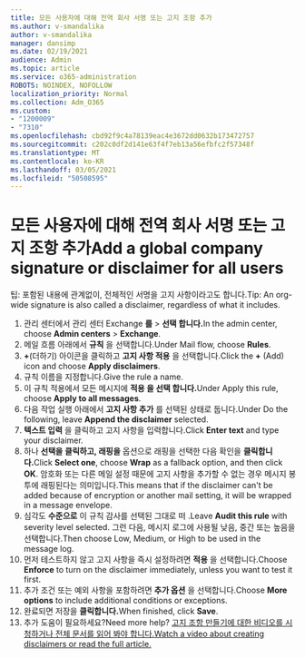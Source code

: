 ```yaml
---
title: 모든 사용자에 대해 전역 회사 서명 또는 고지 조항 추가
ms.author: v-smandalika
author: v-smandalika
manager: dansimp
ms.date: 02/19/2021
audience: Admin
ms.topic: article
ms.service: o365-administration
ROBOTS: NOINDEX, NOFOLLOW
localization_priority: Normal
ms.collection: Adm_O365
ms.custom:
- "1200009"
- "7310"
ms.openlocfilehash: cbd92f9c4a78139eac4e3672dd0632b173472757
ms.sourcegitcommit: c202c0df2d141e63f4f7eb13a56efbfc2f57348f
ms.translationtype: MT
ms.contentlocale: ko-KR
ms.lasthandoff: 03/05/2021
ms.locfileid: "50508595"
---
```

# <a name="add-a-global-company-signature-or-disclaimer-for-all-users"></a><span data-ttu-id="da4d2-102">모든 사용자에 대해 전역 회사 서명 또는 고지 조항 추가</span><span class="sxs-lookup"><span data-stu-id="da4d2-102">Add a global company signature or disclaimer for all users</span></span>

<span data-ttu-id="da4d2-103">팁: 포함된 내용에 관계없이, 전체적인 서명을 고지 사항이라고도 합니다.</span><span class="sxs-lookup"><span data-stu-id="da4d2-103">Tip: An org-wide signature is also called a disclaimer, regardless of what it includes.</span></span>

1. <span data-ttu-id="da4d2-104">관리 센터에서 관리 센터 Exchange **를**  >  **선택 합니다.**</span><span class="sxs-lookup"><span data-stu-id="da4d2-104">In the admin center, choose **Admin centers** > **Exchange**.</span></span>
2. <span data-ttu-id="da4d2-105">메일 흐름 아래에서 **규칙** 을 선택합니다.</span><span class="sxs-lookup"><span data-stu-id="da4d2-105">Under Mail flow, choose **Rules**.</span></span>
3. <span data-ttu-id="da4d2-106">**+**(더하기) 아이콘을 클릭하고 **고지 사항 적용** 을 선택합니다.</span><span class="sxs-lookup"><span data-stu-id="da4d2-106">Click the **+** (Add) icon and choose **Apply disclaimers**.</span></span>
4. <span data-ttu-id="da4d2-107">규칙 이름을 지정합니다.</span><span class="sxs-lookup"><span data-stu-id="da4d2-107">Give the rule a name.</span></span>
5. <span data-ttu-id="da4d2-108">이 규칙 적용에서 모든 메시지에 **적용 을 선택 합니다.**</span><span class="sxs-lookup"><span data-stu-id="da4d2-108">Under Apply this rule, choose **Apply to all messages**.</span></span>
6. <span data-ttu-id="da4d2-109">다음 작업 실행 아래에서 **고지 사항 추가** 를 선택된 상태로 둡니다.</span><span class="sxs-lookup"><span data-stu-id="da4d2-109">Under Do the following, leave **Append the disclaimer** selected.</span></span>
7. <span data-ttu-id="da4d2-110">**텍스트 입력** 을 클릭하고 고지 사항을 입력합니다.</span><span class="sxs-lookup"><span data-stu-id="da4d2-110">Click **Enter text** and type your disclaimer.</span></span>
8. <span data-ttu-id="da4d2-111">하나 **선택을** **클릭하고, 래핑을** 옵션으로 래핑을 선택한 다음 확인을 **클릭합니다.**</span><span class="sxs-lookup"><span data-stu-id="da4d2-111">Click **Select one**, choose **Wrap** as a fallback option, and then click **OK**.</span></span> <span data-ttu-id="da4d2-112">암호화 또는 다른 메일 설정 때문에 고지 사항을 추가할 수 없는 경우 메시지 봉투에 래핑된다는 의미입니다.</span><span class="sxs-lookup"><span data-stu-id="da4d2-112">This means that if the disclaimer can't be added because of encryption or another mail setting, it will be wrapped in a message envelope.</span></span>
9. <span data-ttu-id="da4d2-113">심각도 **수준으로** 이 규칙 감사를 선택된 그대로 떠 .</span><span class="sxs-lookup"><span data-stu-id="da4d2-113">Leave **Audit this rule** with severity level selected.</span></span> <span data-ttu-id="da4d2-114">그런 다음, 메시지 로그에 사용될 낮음, 중간 또는 높음을 선택합니다.</span><span class="sxs-lookup"><span data-stu-id="da4d2-114">Then choose Low, Medium, or High to be used in the message log.</span></span>
10. <span data-ttu-id="da4d2-115">먼저 테스트하지 않고 고지 사항을 즉시 설정하려면 **적용** 을 선택합니다.</span><span class="sxs-lookup"><span data-stu-id="da4d2-115">Choose **Enforce** to turn on the disclaimer immediately, unless you want to test it first.</span></span>
11. <span data-ttu-id="da4d2-116">추가 조건 또는 예외 사항을 포함하려면 **추가 옵션** 을 선택합니다.</span><span class="sxs-lookup"><span data-stu-id="da4d2-116">Choose **More options** to include additional conditions or exceptions.</span></span>
12. <span data-ttu-id="da4d2-117">완료되면 저장을 **클릭합니다.**</span><span class="sxs-lookup"><span data-stu-id="da4d2-117">When finished, click **Save**.</span></span>
13. <span data-ttu-id="da4d2-118">추가 도움이 필요하세요?</span><span class="sxs-lookup"><span data-stu-id="da4d2-118">Need more help?</span></span> [<span data-ttu-id="da4d2-119">고지 조항 만들기에 대한 비디오를 시청하거나 전체 문서를 읽어 봐야 합니다.</span><span class="sxs-lookup"><span data-stu-id="da4d2-119">Watch a video about creating disclaimers or read the full article.</span></span>](https://support.office.com/article/2d75860f-c527-4352-a7f6-73eba54c0c72?wt.mc_id=Chat_GlobalSignature)